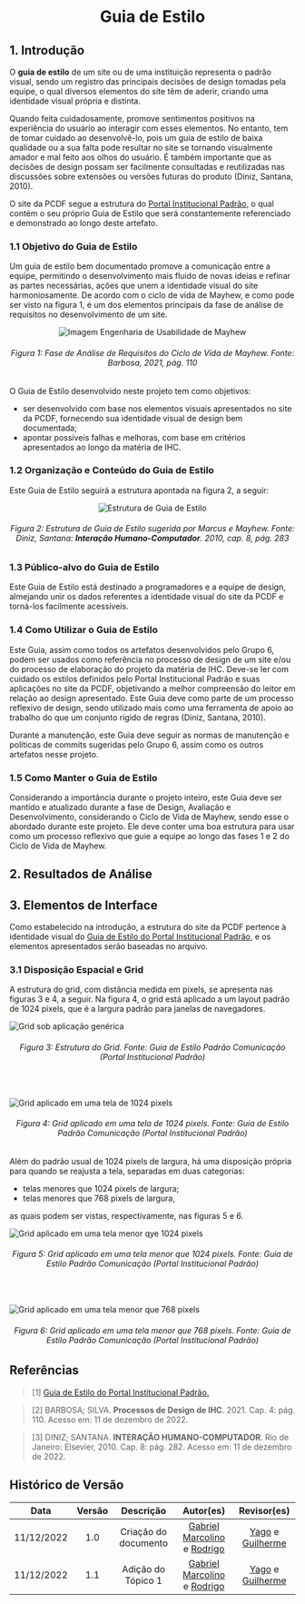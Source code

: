 <h1 align="center">Guia de Estilo</h1>

## 1. Introdução
O **guia de estilo** de um site ou de uma instituição representa o padrão visual, sendo um registro das principais decisões de design tomadas pela equipe, o qual diversos elementos do site têm de aderir, criando uma identidade visual própria e distinta.

Quando feita cuidadosamente, promove sentimentos positivos na experiência do usuário ao interagir com esses elementos. No entanto, tem de tomar cuidado ao desenvolvê-lo, pois um guia de estilo de baixa qualidade ou a sua falta pode resultar no site se tornando visualmente amador e mal feito aos olhos do usuário. É também importante que as decisões de design possam ser facilmente consultadas e reutilizadas nas discussões sobre extensões ou versões futuras do produto (Diniz, Santana, 2010).

O site da PCDF segue a estrutura do [Portal Institucional Padrão](docs/../guia_de_estilo_identidade_padrao_comunicacao.pdf), o qual contém o seu próprio Guia de Estilo que será constantemente referenciado e demonstrado ao longo deste artefato.

### 1.1 Objetivo do Guia de Estilo

Um guia de estilo bem documentado promove a comunicação entre a equipe, permitindo o desenvolvimento mais fluido de novas ideias e refinar as partes necessárias, ações que unem a identidade visual do site harmoniosamente. De acordo com o ciclo de vida de Mayhew, e como pode ser visto na figura 1, é um dos elementos principais da fase de análise de requisitos no desenvolvimento de um site. 

<center>

![Imagem Engenharia de Usabilidade de Mayhew](./images_requisitos/mayhew_proc_des_fase1.png)
    <figcaption align='center'>
        <h6> Figura 1:</b> Fase de Análise de Requisitos do Ciclo de Vida de Mayhew. Fonte: Barbosa, 2021, pág. 110
    </figcaption>
</center>


O Guia de Estilo desenvolvido neste projeto tem como objetivos:
<ul>
  <li>ser desenvolvido com base nos elementos visuais apresentados no site da PCDF, fornecendo sua identidade visual de design bem documentada; </li>
  <li>apontar possíveis falhas e melhoras, com base em critérios apresentados ao longo da matéria de IHC.</li>
</ul>

### 1.2 Organização e Conteúdo do Guia de Estilo

Este Guia de Estilo seguirá a estrutura apontada na figura 2, a seguir:

<center>

![Estrutura de Guia de Estilo](./images_requisitos/estrutura_guia_de_estilo.png)
    <figcaption align='center'>
        <h6>Figura 2:</b> Estrutura de Guia de Estilo sugerida por Marcus e Mayhew. Fonte: Diniz, Santana: **Interação Humano-Computador**. 2010, cap. 8, pág. 283
    </figcaption>
</center>

### 1.3 Público-alvo do Guia de Estilo

Este Guia de Estilo está destinado a programadores e a equipe de design, almejando unir os dados referentes a identidade visual do site da PCDF e torná-los facilmente acessíveis.

### 1.4 Como Utilizar o Guia de Estilo

Este Guia, assim como todos os artefatos desenvolvidos pelo Grupo 6, podem ser usados como referência no processo de design de um site e/ou do processo de elaboração do projeto da matéria de IHC. Deve-se ler com cuidado os estilos definidos pelo Portal Institucional Padrão e suas aplicações no site da PCDF, objetivando a melhor compreensão do leitor em relação ao design apresentado. Este Guia deve como parte de um processo reflexivo de design, sendo utilizado mais como uma ferramenta de apoio ao trabalho do que um conjunto rígido de regras (Diniz, Santana, 2010).

Durante a manutenção, este Guia deve seguir as normas de manutenção e políticas de commits sugeridas pelo Grupo 6, assim como os outros artefatos nesse projeto.

### 1.5 Como Manter o Guia de Estilo

Considerando a importância durante o projeto inteiro, este Guia deve ser mantido e atualizado durante a fase de Design, Avaliação e Desenvolvimento, considerando o Ciclo de Vida de Mayhew, sendo esse o abordado durante este projeto. Ele deve conter uma boa estrutura para usar como um processo reflexivo que guie a equipe ao longo das fases 1 e 2 do Ciclo de Vida de Mayhew.

## 2. Resultados de Análise

## 3. Elementos de Interface

Como estabelecido na introdução, a estrutura do site da PCDF pertence à identidade visual do [Guia de Estilo do Portal Institucional Padrão](docs/../guia_de_estilo_identidade_padrao_comunicacao.pdf), e os elementos apresentados serão baseadas no arquivo. 

### 3.1 Disposição Espacial e Grid

A estrutura do grid, com distância medida em pixels, se apresenta nas figuras 3 e 4, a seguir. Na figura 4, o grid está aplicado a um layout padrão de 1024 pixels, que é a largura padrão para janelas de navegadores.


![Grid sob aplicação genérica](./images_requisitos/grid_1.png)
    <figcaption align='center'>
        <h6>Figura 3:</b> Estrutura do Grid. Fonte: Guia de Estilo Padrão Comunicação (Portal Institucional Padrão)
    </figcaption>
<p><br>
</p>

![Grid aplicado em uma tela de 1024 pixels](./images_requisitos/grid_2.png)
    <figcaption align='center'>
        <h6>Figura 4:</b> Grid aplicado em uma tela de 1024 pixels. Fonte: Guia de Estilo Padrão Comunicação (Portal Institucional Padrão)
    </figcaption>


Além do padrão usual de 1024 pixels de largura, há uma disposição própria para quando se reajusta a tela, separadas em duas categorias:
<ul>
  <li>telas menores que 1024 pixels de largura; </li>
  <li>telas menores que 768 pixels de largura,</li>
</ul>
<p>as quais podem ser vistas, respectivamente, nas figuras 5 e 6.<br>
</p>

![Grid aplicado em uma tela menor qye 1024 pixels](./images_requisitos/grid_3.png)
    <figcaption align='center'>
        <h6>Figura 5:</b> Grid aplicado em uma tela menor que 1024 pixels. Fonte: Guia de Estilo Padrão Comunicação (Portal Institucional Padrão)
    </figcaption>

<p><br>
</p>

![Grid aplicado em uma tela menor que 768 pixels](./images_requisitos/grid_4.png)
    <figcaption align='center'>
        <h6>Figura 6:</b> Grid aplicado em uma tela menor que 768 pixels. Fonte: Guia de Estilo Padrão Comunicação (Portal Institucional Padrão)
    </figcaption>



## Referências

> [1] [Guia de Estilo do Portal Institucional Padrão.](docs/../guia_de_estilo_identidade_padrao_comunicacao.pdf)

> [2] BARBOSA; SILVA. **Processos de Design de IHC**. 2021. Cap. 4: pág. 110. Acesso em: 11 de dezembro de 2022.

> [3] DINIZ; SANTANA. **INTERAÇÃO HUMANO-COMPUTADOR**. Rio de Janeiro: Elsevier, 2010. Cap. 8: pág. 282. Acesso em: 11 de dezembro de 2022.

## Histórico de Versão

|    Data    | Versão |      Descrição       |                                              Autor(es)                                              |                                    Revisor(es)                                    |
| :--------: | :----: | :------------------: | :-------------------------------------------------------------------------------------------------: | :-------------------------------------------------------------------------------: |
| 11/12/2022 |  1.0   | Criação do documento | [Gabriel Marcolino](https://github.com/GabrielMR360) e [Rodrigo](https://github.com/OrlandiRodrigo) | [Yago](https://github.com/yagompassos) e [Guilherme](https://github.com/GG555-13) | 
| 11/12/2022 |  1.1   | Adição do Tópico 1 | [Gabriel Marcolino](https://github.com/GabrielMR360) e [Rodrigo](https://github.com/OrlandiRodrigo) | [Yago](https://github.com/yagompassos) e [Guilherme](https://github.com/GG555-13) |